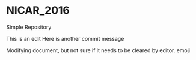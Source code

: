 # NICAR_2016
Simple Repository

This is an edit
Here is another commit message

Modifying document, but not sure if it needs to be cleared by editor. emoji
